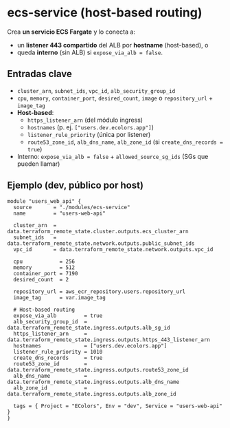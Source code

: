 # ecs-service (host-based routing)

Crea **un servicio ECS Fargate** y lo conecta a:
- un **listener 443 compartido** del ALB por **hostname** (host-based), o
- queda **interno** (sin ALB) si `expose_via_alb = false`.

## Entradas clave
- `cluster_arn`, `subnet_ids`, `vpc_id`, `alb_security_group_id`
- `cpu`, `memory`, `container_port`, `desired_count`, `image` o `repository_url` + `image_tag`
- **Host-based**:
  - `https_listener_arn` (del módulo ingress)
  - `hostnames` (p. ej. `["users.dev.ecolors.app"]`)
  - `listener_rule_priority` (única por listener)
  - `route53_zone_id`, `alb_dns_name`, `alb_zone_id` (si `create_dns_records = true`)
- Interno: `expose_via_alb = false` + `allowed_source_sg_ids` (SGs que pueden llamar)

## Ejemplo (dev, público por host)
```hcl
module "users_web_api" {
  source       = "./modules/ecs-service"
  name         = "users-web-api"

  cluster_arn  = data.terraform_remote_state.cluster.outputs.ecs_cluster_arn
  subnet_ids   = data.terraform_remote_state.network.outputs.public_subnet_ids
  vpc_id       = data.terraform_remote_state.network.outputs.vpc_id

  cpu            = 256
  memory         = 512
  container_port = 7190
  desired_count  = 2

  repository_url = aws_ecr_repository.users.repository_url
  image_tag      = var.image_tag

  # Host-based routing
  expose_via_alb         = true
  alb_security_group_id  = data.terraform_remote_state.ingress.outputs.alb_sg_id
  https_listener_arn     = data.terraform_remote_state.ingress.outputs.https_443_listener_arn
  hostnames              = ["users.dev.ecolors.app"]
  listener_rule_priority = 1010
  create_dns_records     = true
  route53_zone_id        = data.terraform_remote_state.ingress.outputs.route53_zone_id
  alb_dns_name           = data.terraform_remote_state.ingress.outputs.alb_dns_name
  alb_zone_id            = data.terraform_remote_state.ingress.outputs.alb_zone_id

  tags = { Project = "EColors", Env = "dev", Service = "users-web-api" }
}
